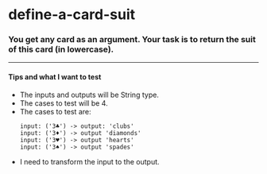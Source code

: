 # define-a-card-suit

### You get any card as an argument. Your task is to return the suit of this card (in lowercase).

---
#### Tips and what I want to test
- The inputs and outputs will be String type.
- The cases to test will be 4.
- The cases to test are:
    ```
  input: ('3♣') -> output: 'clubs'
  input: ('3♦') -> output 'diamonds'
  input: ('3♥') -> output 'hearts'
  input: ('3♠') -> output 'spades'
    ```
- I need to transform the input to the output.